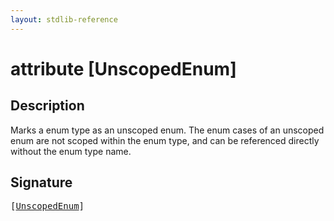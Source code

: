 ```yaml
---
layout: stdlib-reference
---
```


# attribute [UnscopedEnum]

## Description

Marks a enum type as an unscoped enum. The enum cases of an unscoped enum are not scoped within the enum type, and can be
referenced directly without the enum type name.


## Signature

<pre>
[<a href="unscopedenum-08">UnscopedEnum</a>]
</pre>

